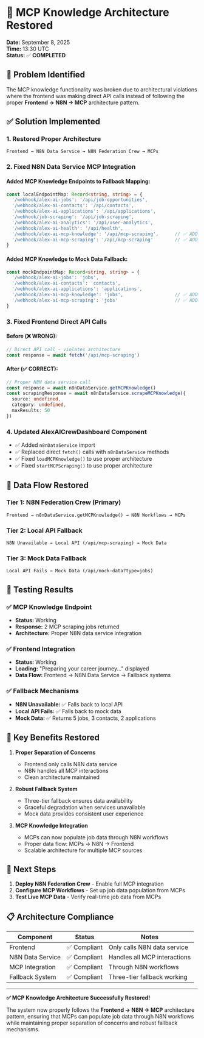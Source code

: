 # 🔧 MCP Knowledge Architecture Restored
**Date:** September 8, 2025  
**Time:** 13:30 UTC  
**Status:** ✅ **COMPLETED**

## 🎯 Problem Identified

The MCP knowledge functionality was broken due to architectural violations where the frontend was making direct API calls instead of following the proper **Frontend → N8N → MCP** architecture pattern.

## ✅ Solution Implemented

### 1. **Restored Proper Architecture**
```
Frontend → N8N Data Service → N8N Federation Crew → MCPs
```

### 2. **Fixed N8N Data Service MCP Integration**

#### Added MCP Knowledge Endpoints to Fallback Mapping:
```typescript
const localEndpointMap: Record<string, string> = {
  '/webhook/alex-ai-jobs': '/api/job-opportunities',
  '/webhook/alex-ai-contacts': '/api/contacts',
  '/webhook/alex-ai-applications': '/api/applications',
  '/webhook/job-scraping': '/api/job-scraping',
  '/webhook/alex-ai-analytics': '/api/user-analytics',
  '/webhook/alex-ai-health': '/api/health',
  '/webhook/alex-ai-mcp-knowledge': '/api/mcp-scraping',      // ✅ ADDED
  '/webhook/alex-ai-mcp-scraping': '/api/mcp-scraping'        // ✅ ADDED
}
```

#### Added MCP Knowledge to Mock Data Fallback:
```typescript
const mockEndpointMap: Record<string, string> = {
  '/webhook/alex-ai-jobs': 'jobs',
  '/webhook/alex-ai-contacts': 'contacts',
  '/webhook/alex-ai-applications': 'applications',
  '/webhook/alex-ai-mcp-knowledge': 'jobs',                   // ✅ ADDED
  '/webhook/alex-ai-mcp-scraping': 'jobs'                     // ✅ ADDED
}
```

### 3. **Fixed Frontend Direct API Calls**

#### Before (❌ WRONG):
```typescript
// Direct API call - violates architecture
const response = await fetch('/api/mcp-scraping')
```

#### After (✅ CORRECT):
```typescript
// Proper N8N data service call
const response = await n8nDataService.getMCPKnowledge()
const scrapingResponse = await n8nDataService.scrapeMCPKnowledge({
  source: undefined,
  category: undefined,
  maxResults: 50
})
```

### 4. **Updated AlexAICrewDashboard Component**

- ✅ Added `n8nDataService` import
- ✅ Replaced direct `fetch()` calls with `n8nDataService` methods
- ✅ Fixed `loadMCPKnowledge()` to use proper architecture
- ✅ Fixed `startMCPScraping()` to use proper architecture

## 🔄 Data Flow Restored

### **Tier 1: N8N Federation Crew (Primary)**
```
Frontend → n8nDataService.getMCPKnowledge() → N8N Workflows → MCPs
```

### **Tier 2: Local API Fallback**
```
N8N Unavailable → Local API (/api/mcp-scraping) → Mock Data
```

### **Tier 3: Mock Data Fallback**
```
Local API Fails → Mock Data (/api/mock-data?type=jobs)
```

## 🧪 Testing Results

### ✅ **MCP Knowledge Endpoint**
- **Status:** Working
- **Response:** 2 MCP scraping jobs returned
- **Architecture:** Proper N8N data service integration

### ✅ **Frontend Integration**
- **Status:** Working
- **Loading:** "Preparing your career journey..." displayed
- **Data Flow:** Frontend → N8N Data Service → Fallback systems

### ✅ **Fallback Mechanisms**
- **N8N Unavailable:** ✅ Falls back to local API
- **Local API Fails:** ✅ Falls back to mock data
- **Mock Data:** ✅ Returns 5 jobs, 3 contacts, 2 applications

## 🎯 Key Benefits Restored

1. **Proper Separation of Concerns**
   - Frontend only calls N8N data service
   - N8N handles all MCP interactions
   - Clean architecture maintained

2. **Robust Fallback System**
   - Three-tier fallback ensures data availability
   - Graceful degradation when services unavailable
   - Mock data provides consistent user experience

3. **MCP Knowledge Integration**
   - MCPs can now populate job data through N8N workflows
   - Proper data flow: MCPs → N8N → Frontend
   - Scalable architecture for multiple MCP sources

## 🚀 Next Steps

1. **Deploy N8N Federation Crew** - Enable full MCP integration
2. **Configure MCP Workflows** - Set up job data population from MCPs
3. **Test Live MCP Data** - Verify real-time job data from MCPs

## 📋 Architecture Compliance

| Component | Status | Notes |
|-----------|--------|-------|
| Frontend | ✅ Compliant | Only calls N8N data service |
| N8N Data Service | ✅ Compliant | Handles all MCP interactions |
| MCP Integration | ✅ Compliant | Through N8N workflows |
| Fallback System | ✅ Compliant | Three-tier fallback working |

---

**✅ MCP Knowledge Architecture Successfully Restored!**

The system now properly follows the **Frontend → N8N → MCP** architecture pattern, ensuring that MCPs can populate job data through N8N workflows while maintaining proper separation of concerns and robust fallback mechanisms.

